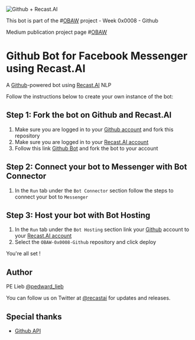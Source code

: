 [logo]: https://github.com/plieb/OBAW-0x0008-Github/blob/master/assets/OBAW%20-%20Week%200x0008.png "Github + Recast.AI"
![Github + Recast.AI][logo]

This bot is part of the #[OBAW](https://github.com/plieb/OBAW) project - Week 0x0008 - Github

Medium publication project page #[OBAW](https://medium.com/the-obaw-project)

# Github Bot for Facebook Messenger using Recast.AI

A [Github](https://github.com/)-powered bot using [Recast.AI](https://recast.ai) NLP

Follow the instructions below to create your own instance of the bot:

## Step 1: Fork the bot on Github and Recast.AI

1. Make sure you are logged in to your [Github account](https://github.com/) and fork this repository
1. Make sure you are logged in to your [Recast.AI account](https://recast.ai/)
1. Follow this link [Github Bot](https://recast.ai/pe/obaw-0x0008-github/train) and fork the bot to your account

## Step 2: Connect your bot to Messenger with Bot Connector

1. In the `Run` tab under the `Bot Connector` section follow the steps to connect your bot to `Messenger`

## Step 3: Host your bot with Bot Hosting

1. In the `Run` tab under the `Bot Hosting` section link your [Github](https://github.com/) account to your [Recast.AI account](https://recast.ai/)
1. Select the `OBAW-0x0008-Github` repository and click deploy

You're all set !

## Author

PE Lieb [@pedward_lieb](https://twitter.com/pedward_lieb)

You can follow us on Twitter at [@recastai](https://twitter.com/recastai) for updates and releases.

## Special thanks

- [Github API](https://developer.github.com/v3/)
